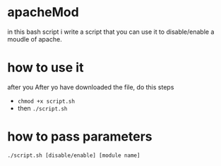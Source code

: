 # apacheMod
in this bash script i write a script that you can use it to disable/enable a moudle of apache.

# how to use it
after you After yo have downloaded the file,
do this steps
- `chmod +x script.sh`
- then `./script.sh`
# how to pass parameters
`./script.sh [disable/enable] [module name]`
